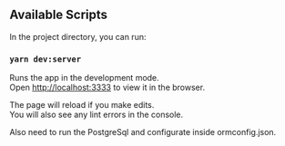 ## Available Scripts

In the project directory, you can run:

### `yarn dev:server`

Runs the app in the development mode.<br />
Open [http://localhost:3333](http://localhost:3333) to view it in the browser.

The page will reload if you make edits.<br />
You will also see any lint errors in the console.

Also need to run the PostgreSql and configurate inside ormconfig.json.
